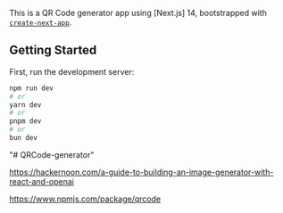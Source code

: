 This is a QR Code generator app using [Next.js] 14, bootstrapped with [`create-next-app`](https://github.com/vercel/next.js/tree/canary/packages/create-next-app).

## Getting Started

First, run the development server:

```bash
npm run dev
# or
yarn dev
# or
pnpm dev
# or
bun dev
```
"# QRCode-generator" 


https://hackernoon.com/a-guide-to-building-an-image-generator-with-react-and-openai 

https://www.npmjs.com/package/qrcode